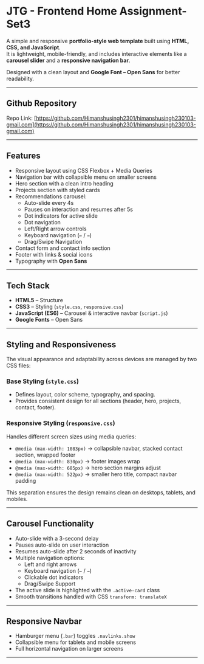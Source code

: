 # JTG - Frontend Home Assignment-Set3

A simple and responsive **portfolio-style web template** built using **HTML, CSS, and JavaScript**.  
It is lightweight, mobile-friendly, and includes interactive elements like a **carousel slider** and a **responsive navigation bar**.  

Designed with a clean layout and **Google Font – Open Sans** for better readability.

---


## Github Repository
 Repo Link: [https://github.com/Himanshusingh2301/himanshusingh230103-gmail.com](https://github.com/Himanshusingh2301/himanshusingh230103-gmail.com)  


---

## Features
- Responsive layout using CSS Flexbox + Media Queries  
- Navigation bar with collapsible menu on smaller screens  
- Hero section with a clean intro heading  
- Projects section with styled cards  
- Recommendations carousel:
  - Auto-slide every 4s
  - Pauses on interaction and resumes after 5s
  - Dot indicators for active slide
  - Dot navigation
  - Left/Right arrow controls
  - Keyboard navigation (`←` / `→`)
  - Drag/Swipe Navigation
- Contact form and contact info section  
- Footer with links & social icons  
- Typography with **Open Sans**  

---

## Tech Stack
- **HTML5** – Structure  
- **CSS3** – Styling (`style.css`, `responsive.css`)  
- **JavaScript (ES6)** – Carousel & interactive navbar (`script.js`)  
- **Google Fonts** – Open Sans  

---

## Styling and Responsiveness
The visual appearance and adaptability across devices are managed by two CSS files:

### Base Styling (`style.css`)
- Defines layout, color scheme, typography, and spacing.  
- Provides consistent design for all sections (header, hero, projects, contact, footer).  

### Responsive Styling (`responsive.css`)
Handles different screen sizes using media queries:  
- `@media (max-width: 1083px)` → collapsible navbar, stacked contact section, wrapped footer  
- `@media (max-width: 830px)` → footer images wrap  
- `@media (max-width: 685px)` → hero section margins adjust  
- `@media (max-width: 522px)` → smaller hero title, compact navbar padding  

This separation ensures the design remains clean on desktops, tablets, and mobiles.

---

## Carousel Functionality
- Auto-slide with a 3-second delay  
- Pauses auto-slide on user interaction  
- Resumes auto-slide after 2 seconds of inactivity  
- Multiple navigation options:
  - Left and right arrows  
  - Keyboard navigation (`←` / `→`)  
  - Clickable dot indicators  
  - Drag/Swipe Support 
- The active slide is highlighted with the `.active-card` class  
- Smooth transitions handled with CSS `transform: translateX`  

---

## Responsive Navbar
- Hamburger menu (`.bar`) toggles `.navlinks.show`  
- Collapsible menu for tablets and mobile screens  
- Full horizontal navigation on larger screens  

---
